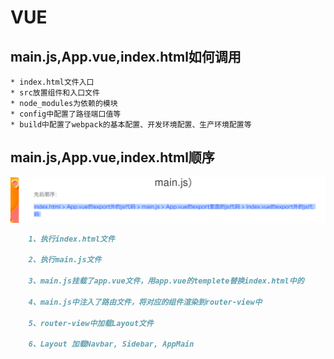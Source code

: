 # VUE
 
## main.js,App.vue,index.html如何调用  
    * index.html文件入口 
    * src放置组件和入口文件  
    * node_modules为依赖的模块  
    * config中配置了路径端口值等  
    * build中配置了webpack的基本配置、开发环境配置、生产环境配置等  
##  main.js,App.vue,index.html顺序  

  ![](../../attachments/front/vue文件执行先后顺序.png)  

```markdown
    1、执行index.html文件
    
    2、执行main.js文件
    
    3、main.js挂载了app.vue文件，用app.vue的templete替换index.html中的
    
    4、main.js中注入了路由文件，将对应的组件渲染到router-view中
    
    5、router-view中加载Layout文件
    
    6、Layout 加载Navbar, Sidebar, AppMain
```
